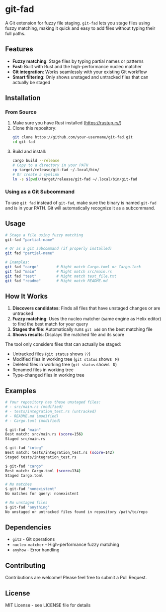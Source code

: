 # git-fad

A Git extension for fuzzy file staging. `git-fad` lets you stage files using fuzzy matching, making it quick and easy to add files without typing their full paths.

## Features

- **Fuzzy matching**: Stage files by typing partial names or patterns
- **Fast**: Built with Rust and the high-performance nucleo matcher
- **Git integration**: Works seamlessly with your existing Git workflow
- **Smart filtering**: Only shows unstaged and untracked files that can actually be staged

## Installation

### From Source

1. Make sure you have Rust installed (https://rustup.rs/)
2. Clone this repository:
   ```bash
   git clone https://github.com/your-username/git-fad.git
   cd git-fad
   ```
3. Build and install:
   ```bash
   cargo build --release
   # Copy to a directory in your PATH
   cp target/release/git-fad ~/.local/bin/
   # Or create a symlink
   ln -s $(pwd)/target/release/git-fad ~/.local/bin/git-fad
   ```

### Using as a Git Subcommand

To use `git fad` instead of `git-fad`, make sure the binary is named `git-fad` and is in your PATH. Git will automatically recognize it as a subcommand.

## Usage

```bash
# Stage a file using fuzzy matching
git-fad "partial-name"

# Or as a git subcommand (if properly installed)
git fad "partial-name"

# Examples:
git fad "cargo"        # Might match Cargo.toml or Cargo.lock
git fad "main"         # Might match src/main.rs
git fad "test"         # Might match test_file.txt
git fad "readme"       # Might match README.md
```

## How It Works

1. **Discovers candidates**: Finds all files that have unstaged changes or are untracked
2. **Fuzzy matching**: Uses the nucleo matcher (same engine as Helix editor) to find the best match for your query
3. **Stages the file**: Automatically runs `git add` on the best matching file
4. **Shows results**: Displays the matched file and its score

The tool only considers files that can actually be staged:
- Untracked files (`git status` shows `??`)
- Modified files in working tree (`git status` shows ` M`)
- Deleted files in working tree (`git status` shows ` D`)
- Renamed files in working tree
- Type-changed files in working tree

## Examples

```bash
# Your repository has these unstaged files:
# - src/main.rs (modified)
# - tests/integration_test.rs (untracked)
# - README.md (modified)
# - Cargo.toml (modified)

$ git-fad "main"
Best match: src/main.rs (score=156)
Staged src/main.rs

$ git-fad "integ"
Best match: tests/integration_test.rs (score=142)
Staged tests/integration_test.rs

$ git-fad "cargo"
Best match: Cargo.toml (score=134)
Staged Cargo.toml

# No matches
$ git-fad "nonexistent"
No matches for query: nonexistent

# No unstaged files
$ git-fad "anything"
No unstaged or untracked files found in repository /path/to/repo
```

## Dependencies

- `git2` - Git operations
- `nucleo-matcher` - High-performance fuzzy matching
- `anyhow` - Error handling

## Contributing

Contributions are welcome! Please feel free to submit a Pull Request.

## License

MIT License - see LICENSE file for details
